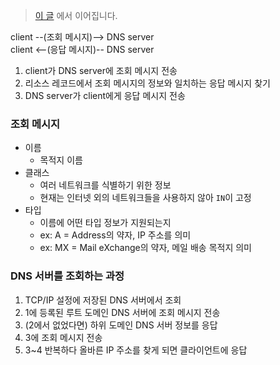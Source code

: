 > [이 글](./DNS.md) 에서 이어집니다.

client --(조회 메시지)--> DNS server  
client <--(응답 메시지)-- DNS server

1. client가 DNS server에 조회 메시지 전송
2. 리소스 레코드에서 조회 메시지의 정보와 일치하는 응답 메시지 찾기
3. DNS server가 client에게 응답 메시지 전송

### 조회 메시지

- 이름
    - 목적지 이름
- 클래스
    - 여러 네트워크를 식별하기 위한 정보
    - 현재는 인터넷 외의 네트워크들을 사용하지 않아 `IN`이 고정
- 타입
    - 이름에 어떤 타입 정보가 지원되는지
    - ex: A = Address의 약자, IP 주소를 의미
    - ex: MX = Mail eXchange의 약자, 메일 배송 목적지 의미

### DNS 서버를 조회하는 과정

1. TCP/IP 설정에 저장된 DNS 서버에서 조회
2. 1에 등록된 루트 도메인 DNS 서버에 조회 메시지 전송
3. (2에서 없었다면) 하위 도메인 DNS 서버 정보를 응답
4. 3에 조회 메시지 전송
5. 3~4 반복하다 올바른 IP 주소를 찾게 되면 클라이언트에 응답
